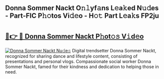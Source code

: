 ## Donna Sommer Nackt O𝚗𝚕yf𝚊ns L𝚎a𝚔ed N𝚞𝚍es - Part-FIC P𝚑𝚘tos Vi𝚍𝚎o - H𝚘𝚝 Part L𝚎a𝚔s FP2ju

# <h2><a href="http://kf8o0w.oniu.top/?m=Donna+Sommer+Nackt">🔗👉 🔴 Donna Sommer Nackt P𝚑ot𝚘𝚜 V𝚒d𝚎o</a></h2>

[![Donna Sommer Nackt Nu𝚍e𝚜](https://i.imgur.com/0qMVB7G.gif)](http://kf8o0w.oniu.top/?m=Donna+Sommer+Nackt)
Digital trendsetter Donna Sommer Nackt, recognized for sharing dance and lifestyle content, consisting of presentations and personal vlogs. Compassionate social worker Donna Sommer Nackt, famed for their kindness and dedication to helping those in need.  
